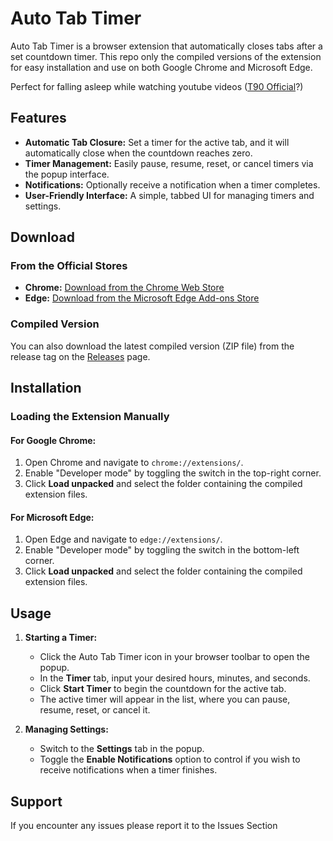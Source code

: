 # Auto Tab Timer

Auto Tab Timer is a browser extension that automatically closes tabs after a set countdown timer. This repo only the compiled versions of the extension for easy installation and use on both Google Chrome and Microsoft Edge.

Perfect for falling asleep while watching youtube videos ([T90 Official](https://www.youtube.com/@T90Official)?)

## Features

- **Automatic Tab Closure:** Set a timer for the active tab, and it will automatically close when the countdown reaches zero.
- **Timer Management:** Easily pause, resume, reset, or cancel timers via the popup interface.
- **Notifications:** Optionally receive a notification when a timer completes.
- **User-Friendly Interface:** A simple, tabbed UI for managing timers and settings.

## Download

### From the Official Stores

- **Chrome:** [Download from the Chrome Web Store](https://chromewebstore.google.com/detail/hnekeinjlfdokbmlkpkbdicdpkddpfff?utm_source=item-share-cb)
- **Edge:** [Download from the Microsoft Edge Add-ons Store](https://microsoftedge.microsoft.com/addons/detail/auto-tab-timer/llhjhcgohdkchnbnhdkcgaanieilbikj?hl=en-US)

### Compiled Version

You can also download the latest compiled version (ZIP file) from the release tag on the [Releases](https://github.com/tangent-tz/Auto-Tab-Timer/tags) page.

## Installation

### Loading the Extension Manually

#### For Google Chrome:
1. Open Chrome and navigate to `chrome://extensions/`.
2. Enable "Developer mode" by toggling the switch in the top-right corner.
3. Click **Load unpacked** and select the folder containing the compiled extension files.

#### For Microsoft Edge:
1. Open Edge and navigate to `edge://extensions/`.
2. Enable "Developer mode" by toggling the switch in the bottom-left corner.
3. Click **Load unpacked** and select the folder containing the compiled extension files.

## Usage

1. **Starting a Timer:**
   - Click the Auto Tab Timer icon in your browser toolbar to open the popup.
   - In the **Timer** tab, input your desired hours, minutes, and seconds.
   - Click **Start Timer** to begin the countdown for the active tab.
   - The active timer will appear in the list, where you can pause, resume, reset, or cancel it.

2. **Managing Settings:**
   - Switch to the **Settings** tab in the popup.
   - Toggle the **Enable Notifications** option to control if you wish to receive notifications when a timer finishes.

## Support

If you encounter any issues please report it to the Issues Section
